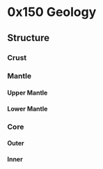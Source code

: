 # 0x150 Geology

## Structure

### Crust

### Mantle

#### Upper Mantle

#### Lower Mantle

### Core

#### Outer

#### Inner